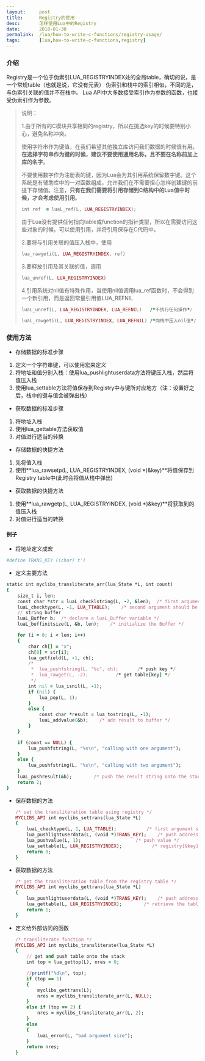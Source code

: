 ```yaml
---
layout:		post
title:		Registry的使用
desc:		怎样使用Lua中的Registry
date:		2018-01-30
permalink:	/lua/how-to-write-c-functions/registry-usage/
tags:		[lua,how-to-write-c-functions,registry]
---
```

### 介绍
Registry是一个位于伪索引LUA_REGISTRYINDEX处的全局table，确切的说，是一个常规table（也就是说，它没有元表）
伪索引和栈中的索引相似，不同的是，与伪索引关联的值并不在栈中。
Lua API中大多数接受索引作为参数的函数，也接受伪索引作为参数。
> 说明：
>
> 1.由于所有的C模块共享相同的registry，所以在挑选key的时候要特别小心，避免名称冲突。
>
> 使用字符串作为键值，在我们希望其他独立库访问我们数据的时候很有用。**在选择字符串作为键的时候，建议不要使用通用名称，且不要在名称前加上库的名字**。
>
> 不要使用数字作为注册表的键，因为Lua会为其引用系统保留数字键。这个系统是有辅助库中的一对函数组成，允许我们在不需要担心怎样创建键的前提下存储值。注意，**只有在我们需要将引用存储到C结构中的Lua值中时候，才会考虑使用引用**。
>```ruby
> int ref  = luaL_ref(L, LUA_REGISTRYINDEX);
>```
> 由于Lua没有提供任何指向table或function的指针类型，所以在需要访问这些对象的时候，可以使用引用，并将引用保存在C代码中。
>
> 2.要将与引用关联的值压入栈中，使用
>```ruby
> lua_rawgeti(L, LUA_REGISTRYINDEX, ref)
>```
>
> 3.要释放引用及其关联的值，调用
>```ruby
> lua_unref(L, LUA_REGISTRYINDEX)
>```
>
> 4.引用系统对nil值有特殊作用，当使用nil值调用lua_ref函数时，不会得到一个新引用，而是返回常量引用值LUA_REFNIL
>```ruby
> luaL_unref(L, LUA_REGISTRYINDEX, LUA_REFNIL)   /*不执行任何操作*/
>```
>
>```ruby
> luaL_rawgeti(L, LUA_REGISTRYINDEX, LUA_REFNIL) /*向栈中压入nil值*/
>```

### 使用方法
- 存储数据的标准步骤

1. 定义一个字符串键，可以使用宏来定义
2. 将地址和值分别入栈：使用lua_pushlightuserdata方法将键压入栈，然后将值压入栈
3. 使用lua_settable方法将值保存到Registry中与键所对应地方（注：设置好之后，栈中的键与值会被弹出栈）

- 获取数据的标准步骤

1. 将地址入栈
2. 使用lua_gettable方法获取值
3. 对值进行适当的转换

- 存储数据的快捷方法

1. 先将值入栈
2. 使用**lua_rawsetp(L, LUA_REGISTRYINDEX, (void *)&key)**将值保存到Registry table中(此时会将值从栈中弹出)

- 获取数据的快捷方法

1. 使用**lua_rawgetp(L, LUA_REGISTRYINDEX, (void *)&key)**将获取到的值压入栈
2. 对值进行适当的转换

#### 例子
- 将地址定义成宏
```ruby
#define TRANS_KEY ((char)'t')
```
- 定义主要方法
```ruby
static int myclibs_transliterate_arr(lua_State *L, int count)
{
	size_t i, len;
	const char *str = luaL_checklstring(L, -2, &len);  /* first argument should be a string */
	luaL_checktype(L, -1, LUA_TTABLE);    /* second argument should be a table */
	// string buffer
	luaL_Buffer b;	/* declare a luaL_Buffer variable */
	luaL_buffinitsize(L, &b, len);    /* initialize the Buffer */

	for (i = 0; i < len; i++)
	{
		char ch[] = "x";
		ch[0] = str[i];
		lua_getfield(L, -1, ch);
		/*
		 *  lua_pushfstring(L, "%c", ch);		/* push key */
		 *  lua_rawget(L, -2);			/* get table[key] */
		 */
		int nil = lua_isnil(L, -1);
		if (nil) {
			lua_pop(L, 1);
		}
		else {
			const char *result = lua_tostring(L, -1);
			luaL_addvalue(&b);    /* add result to buffer */
		}
	}

	if (count == NULL) {
		lua_pushfstring(L, "%s\n", "calling with one argument");
	}
	else {
		lua_pushfstring(L, "%s\n", "calling with two argument");
	}
	luaL_pushresult(&b);		/* push the result string onto the stack */
	return 2;
}
```

- 保存数据的方法

	```ruby
	/* set the transliteration table using registry */
	MYCLIBS_API int myclibs_settrans(lua_State *L)
	{
		luaL_checktype(L, 1, LUA_TTABLE);			/* first argument should be a table */
		lua_pushlightuserdata(L, (void *)TRANS_KEY);	/* push address */
		lua_pushvalue(L, 1);					/* push value */
		lua_settable(L, LUA_REGISTRYINDEX);		      /* registry[&key] = table */
		return 0;
	}
	```

- 获取数据的方法

	```ruby
	/* get the transliteration table from the registry table */
	MYCLIBS_API int myclibs_gettrans(lua_State *L)
	{
		lua_pushlightuserdata(L, (void *)TRANS_KEY);	/* push address */
		lua_gettable(L, LUA_REGISTRYINDEX);	       /* retrieve the table and push it onto the stack */
		return 1;
	}
	```

- 定义给外部访问的函数

	```ruby
	/* transliterate function */
	MYCLIBS_API int myclibs_transliterate(lua_State *L)
	{
		// get and push table onto the stack
		int top = lua_gettop(L), nres = 0;

		//printf("%d\n", top);
		if (top == 1)
		{
			myclibs_gettrans(L);
			nres = myclibs_transliterate_arr(L, NULL);
		}
		else if (top == 2) {
			nres = myclibs_transliterate_arr(L, 2);
		}
		else
		{
			luaL_error(L, "bad argument size");
		}
		return nres;
	}
	```